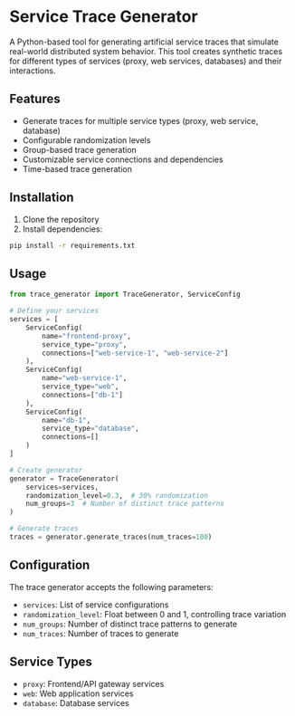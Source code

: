 # Service Trace Generator

A Python-based tool for generating artificial service traces that simulate real-world distributed system behavior. This tool creates synthetic traces for different types of services (proxy, web services, databases) and their interactions.

## Features

- Generate traces for multiple service types (proxy, web service, database)
- Configurable randomization levels
- Group-based trace generation
- Customizable service connections and dependencies
- Time-based trace generation

## Installation

1. Clone the repository
2. Install dependencies:
```bash
pip install -r requirements.txt
```

## Usage

```python
from trace_generator import TraceGenerator, ServiceConfig

# Define your services
services = [
    ServiceConfig(
        name="frontend-proxy",
        service_type="proxy",
        connections=["web-service-1", "web-service-2"]
    ),
    ServiceConfig(
        name="web-service-1",
        service_type="web",
        connections=["db-1"]
    ),
    ServiceConfig(
        name="db-1",
        service_type="database",
        connections=[]
    )
]

# Create generator
generator = TraceGenerator(
    services=services,
    randomization_level=0.3,  # 30% randomization
    num_groups=3  # Number of distinct trace patterns
)

# Generate traces
traces = generator.generate_traces(num_traces=100)
```

## Configuration

The trace generator accepts the following parameters:

- `services`: List of service configurations
- `randomization_level`: Float between 0 and 1, controlling trace variation
- `num_groups`: Number of distinct trace patterns to generate
- `num_traces`: Number of traces to generate

## Service Types

- `proxy`: Frontend/API gateway services
- `web`: Web application services
- `database`: Database services